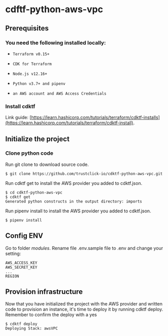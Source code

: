 # cdftf-python-aws-vpc
## Prerequisites
### You need the following installed locally:
*     Terraform v0.15+
*     CDK for Terraform
*     Node.js v12.16+
*     Python v3.7+ and pipenv
*     an AWS account and AWS Access Credentials
### Install cdktf
Link guide: [https://learn.hashicorp.com/tutorials/terraform/cdktf-installs](https://learn.hashicorp.com/tutorials/terraform/cdktf-install).

## Initialize the project
### Clone python code

Run git clone to download source code.
```
$ git clone https://github.com/trustclick-io/cdktf-python-aws-vpc.git
```

Run cdktf get to install the AWS provider you added to cdktf.json.
```
$ cd cdktf-python-aws-vpc
$ cdktf get
Generated python constructs in the output directory: imports
```
Run pipenv install to install the AWS provider you added to cdktf.json.
```
$ pipenv install
```
## Config ENV
Go to folder *modules*. Rename file .env.sample file to .env and change your setting:
```
AWS_ACCESS_KEY
AWS_SECRET_KEY
...
REGION
```
## Provision infrastructure
Now that you have initialized the project with the AWS provider and written code to provision an instance, it's time to deploy it by running cdktf deploy. Remember to confirm the deploy with a yes
```
$ cdktf deploy
Deploying Stack: awsVPC
```